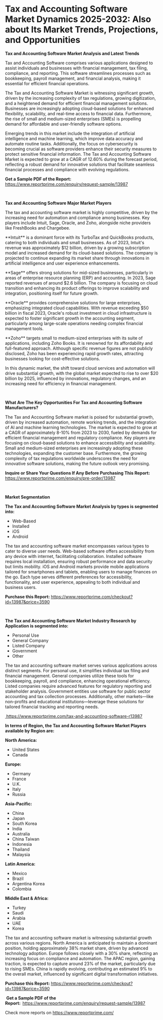 <p><h1>Tax and Accounting Software Market Dynamics 2025-2032: Also about Its Market Trends, Projections, and Opportunities</h1></p><p><strong>Tax and Accounting Software Market Analysis and Latest Trends</strong></p>
<p><p>Tax and Accounting Software comprises various applications designed to assist individuals and businesses with financial management, tax filing, compliance, and reporting. This software streamlines processes such as bookkeeping, payroll management, and financial analysis, making it essential for efficient financial operations.</p><p>The Tax and Accounting Software Market is witnessing significant growth, driven by the increasing complexity of tax regulations, growing digitization, and a heightened demand for efficient financial management solutions. Businesses are increasingly adopting cloud-based solutions for enhanced flexibility, scalability, and real-time access to financial data. Furthermore, the rise of small and medium-sized enterprises (SMEs) is propelling demand for affordable and user-friendly software options.</p><p>Emerging trends in this market include the integration of artificial intelligence and machine learning, which improve data accuracy and automate routine tasks. Additionally, the focus on cybersecurity is becoming crucial as software providers enhance their security measures to protect sensitive financial information. The Tax and Accounting Software Market is expected to grow at a CAGR of 12.60% during the forecast period, reflecting a robust demand for innovative solutions that facilitate seamless financial processes and compliance with evolving regulations.</p></p>
<p><strong>Get a Sample PDF of the Report:&nbsp;</strong> <a href="https://www.reportprime.com/enquiry/request-sample/13987?utm_campaign=3278&utm_medium=2&utm_source=Github&utm_content=ia&utm_term=20032025&utm_id=tax-and-accounting-software">https://www.reportprime.com/enquiry/request-sample/13987</a></p>
<p>&nbsp;</p>
<p><strong>Tax and Accounting Software Major Market Players</strong></p>
<p><p>The tax and accounting software market is highly competitive, driven by the increasing need for automation and compliance among businesses. Key players include Intuit, Sage, Oracle, and Zoho, alongside niche providers like FreshBooks and Chargebee.</p><p>**Intuit** is a dominant force with its TurboTax and QuickBooks products, catering to both individuals and small businesses. As of 2023, Intuit's revenue was approximately $12 billion, driven by a growing subscription model and increased demand for its cloud-based solutions. The company is projected to continue expanding its market share through innovations in artificial intelligence and user experience enhancements.</p><p>**Sage** offers strong solutions for mid-sized businesses, particularly in areas of enterprise resource planning (ERP) and accounting. In 2023, Sage reported revenues of around $2.6 billion. The company is focusing on cloud transition and enhancing its product offerings to improve scalability and integration, positioning itself for future growth.</p><p>**Oracle** provides comprehensive solutions for large enterprises, emphasizing integrated cloud capabilities. With revenue exceeding $50 billion in fiscal 2023, Oracle's robust investment in cloud infrastructure is expected to foster significant growth in the accounting segment, particularly among large-scale operations needing complex financial management tools.</p><p>**Zoho** targets small to medium-sized enterprises with its suite of applications, including Zoho Books. It is renowned for its affordability and full-featured approach. Although specific revenue figures are not publicly disclosed, Zoho has been experiencing rapid growth rates, attracting businesses looking for cost-effective solutions.</p><p>In this dynamic market, the shift toward cloud services and automation will drive substantial growth, with the global market expected to rise to over $20 billion by 2025, influenced by innovations, regulatory changes, and an increasing need for efficiency in financial management.</p></p>
<p>&nbsp;</p>
<p><strong>What Are The Key Opportunities For Tax and Accounting Software Manufacturers?</strong></p>
<p><p>The Tax and Accounting Software market is poised for substantial growth, driven by increased automation, remote working trends, and the integration of AI and machine learning technologies. The market is expected to grow at a CAGR of approximately 8-10% from 2023 to 2030, fueled by demands for efficient financial management and regulatory compliance. Key players are focusing on cloud-based solutions to enhance accessibility and scalability. Small and medium-sized enterprises are increasingly adopting these technologies, expanding the customer base. Furthermore, the growing complexity of tax regulations worldwide underscores the need for innovative software solutions, making the future outlook very promising.</p></p>
<p><strong>Inquire or Share Your Questions If Any Before Purchasing This Report:</strong> <a href="https://www.reportprime.com/enquiry/pre-order/13987?utm_campaign=3278&utm_medium=2&utm_source=Github&utm_content=ia&utm_term=20032025&utm_id=tax-and-accounting-software">https://www.reportprime.com/enquiry/pre-order/13987</a></p>
<p>&nbsp;</p>
<p><strong>Market Segmentation</strong></p>
<p><strong>The Tax and Accounting Software Market Analysis by types is segmented into:</strong></p>
<p><ul><li>Web-Based</li><li>Installed</li><li>iOS</li><li>Android</li></ul></p>
<p><p>The tax and accounting software market encompasses various types to cater to diverse user needs. Web-based software offers accessibility from any device with internet, facilitating collaboration. Installed software requires local installation, ensuring robust performance and data security but limits mobility. iOS and Android markets provide mobile applications tailored for smartphones and tablets, enabling users to manage finances on the go. Each type serves different preferences for accessibility, functionality, and user experience, appealing to both individual and business users.</p></p>
<p><strong>Purchase this Report:&nbsp;</strong><a href="https://www.reportprime.com/checkout?id=13987&price=3590&utm_campaign=3278&utm_medium=2&utm_source=Github&utm_content=ia&utm_term=20032025&utm_id=tax-and-accounting-software">https://www.reportprime.com/checkout?id=13987&price=3590</a></p>
<p>&nbsp;</p>
<p><strong>The Tax and Accounting Software Market Industry Research by Application is segmented into:</strong></p>
<p><ul><li>Personal Use</li><li>General Company</li><li>Listed Company</li><li>Government</li><li>Other</li></ul></p>
<p><p>The tax and accounting software market serves various applications across distinct segments. For personal use, it simplifies individual tax filing and financial management. General companies utilize these tools for bookkeeping, payroll, and compliance, enhancing operational efficiency. Listed companies require advanced features for regulatory reporting and stakeholder analysis. Government entities use software for public sector accounting and tax collection processes. Additionally, other markets—like non-profits and educational institutions—leverage these solutions for tailored financial tracking and reporting needs.</p></p>
<p><a href="https://www.reportprime.com/tax-and-accounting-software-r13987?utm_campaign=3278&utm_medium=2&utm_source=Github&utm_content=ia&utm_term=20032025&utm_id=tax-and-accounting-software">&nbsp;https://www.reportprime.com/tax-and-accounting-software-r13987</a></p>
<p><strong>In terms of Region, the Tax and Accounting Software Market Players available by Region are:</strong></p>
<p>
    <p> <strong> North America: </strong>
        <ul>
            <li>United States</li>
            <li>Canada</li>
        </ul>
        </p> 
    <p> <strong> Europe: </strong>
        <ul>
            <li>Germany</li>
            <li>France</li>
            <li>U.K.</li>
            <li>Italy</li>
            <li>Russia</li>
        </ul>
        </p> 
    <p> <strong> Asia-Pacific: </strong>
        <ul>
            <li>China</li>
            <li>Japan</li>
            <li>South Korea</li>
            <li>India</li>
            <li>Australia</li>
            <li>China Taiwan</li>
            <li>Indonesia</li>
            <li>Thailand</li>
            <li>Malaysia</li>
        </ul>
        </p> 
    <p> <strong> Latin America: </strong>
        <ul>
            <li>Mexico</li>
            <li>Brazil</li>
            <li>Argentina Korea</li>
            <li>Colombia</li>
        </ul>
        </p> 
    <p> <strong> Middle East & Africa: </strong>
        <ul>
            <li>Turkey</li>
            <li>Saudi</li>
            <li>Arabia</li>
            <li>UAE</li>
            <li>Korea</li>
        </ul>
    </p>
    </p>
<p><p>The tax and accounting software market is witnessing substantial growth across various regions. North America is anticipated to maintain a dominant position, holding approximately 38% market share, driven by advanced technology adoption. Europe follows closely with a 30% share, reflecting an increasing focus on compliance and automation. The APAC region, gaining traction, is expected to capture around 23% of the market, particularly due to rising SMEs. China is rapidly evolving, contributing an estimated 9% to the overall market, influenced by significant digital transformation initiatives.</p></p>
<p><strong>Purchase this Report: </strong><a href="https://www.reportprime.com/checkout?id=13987&price=3590&utm_campaign=3278&utm_medium=2&utm_source=Github&utm_content=ia&utm_term=20032025&utm_id=tax-and-accounting-software">https://www.reportprime.com/checkout?id=13987&price=3590</a></p>
<p>&nbsp;<strong>Get a Sample PDF of the Report:&nbsp;&nbsp;</strong><a href="https://www.reportprime.com/enquiry/request-sample/13987?utm_campaign=3278&utm_medium=2&utm_source=Github&utm_content=ia&utm_term=20032025&utm_id=tax-and-accounting-software">https://www.reportprime.com/enquiry/request-sample/13987</a></p>
<p><strong></strong></p>
<p>Check more reports on <a href="https://www.reportprime.com/?utm_campaign=3278&utm_medium=2&utm_source=Github&utm_content=ia&utm_term=20032025&utm_id=tax-and-accounting-software">https://www.reportprime.com/</a></p>